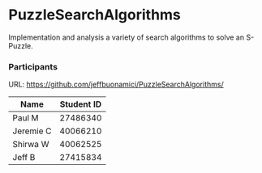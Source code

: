 # PuzzleSearchAlgorithms

Implementation and analysis a variety of search algorithms to solve an S-Puzzle.

<h3>Participants</h3>

URL: https://github.com/jeffbuonamici/PuzzleSearchAlgorithms/

| Name  | Student ID |
| ------------- | ------------- |
| Paul M | 27486340 |
| Jeremie C  | 40066210  |
| Shirwa W  | 40062525  |
| Jeff B  | 27415834  |

